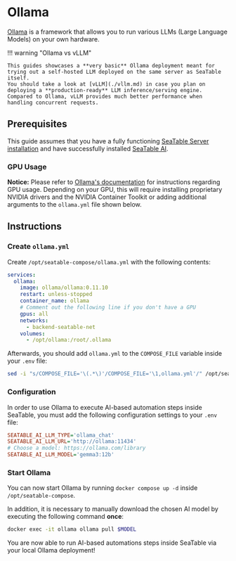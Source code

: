 <!-- md:version 6.0 -->

# Ollama

[Ollama](https://docs.ollama.com/) is a framework that allows you to run various LLMs (Large Language Models) on your own hardware.

!!! warning "Ollama vs vLLM"

    This guides showcases a **very basic** Ollama deployment meant for trying out a self-hosted LLM deployed on the same server as SeaTable itself.
    You should take a look at [vLLM](./vllm.md) in case you plan on deploying a **production-ready** LLM inference/serving engine.
    Compared to Ollama, vLLM provides much better performance when handling concurrent requests.

## Prerequisites

This guide assumes that you have a fully functioning [SeaTable Server installation](../basic-setup.md) and have successfully installed [SeaTable AI](../components/seatable-ai.md).

### GPU Usage

**Notice:** Please refer to [Ollama's documentation](https://github.com/ollama/ollama/blob/main/docs/docker.md) for instructions regarding GPU usage.
Depending on your GPU, this will require installing proprietary NVIDIA drivers and the NVIDIA Container Toolkit or adding additional arguments to the `ollama.yml` file shown below.

## Instructions

### Create `ollama.yml`

Create `/opt/seatable-compose/ollama.yml` with the following contents:

```yaml
services:
  ollama:
    image: ollama/ollama:0.11.10
    restart: unless-stopped
    container_name: ollama
    # Comment out the following line if you don't have a GPU
    gpus: all
    networks:
      - backend-seatable-net
    volumes:
      - /opt/ollama:/root/.ollama
```

Afterwards, you should add `ollama.yml` to the `COMPOSE_FILE` variable inside your `.env` file:

```bash
sed -i "s/COMPOSE_FILE='\(.*\)'/COMPOSE_FILE='\1,ollama.yml'/" /opt/seatable-compose/.env
```

### Configuration

In order to use Ollama to execute AI-based automation steps inside SeaTable, you must add the following configuration settings to your `.env` file:

```ini
SEATABLE_AI_LLM_TYPE='ollama_chat'
SEATABLE_AI_LLM_URL='http://ollama:11434'
# Choose a model: https://ollama.com/library
SEATABLE_AI_LLM_MODEL='gemma3:12b'
```

### Start Ollama

You can now start Ollama by running `docker compose up -d` inside `/opt/seatable-compose`.

In addition, it is necessary to manually download the chosen AI model by executing the following command **once**:

```bash
docker exec -it ollama ollama pull $MODEL
```

You are now able to run AI-based automations steps inside SeaTable via your local Ollama deployment!
